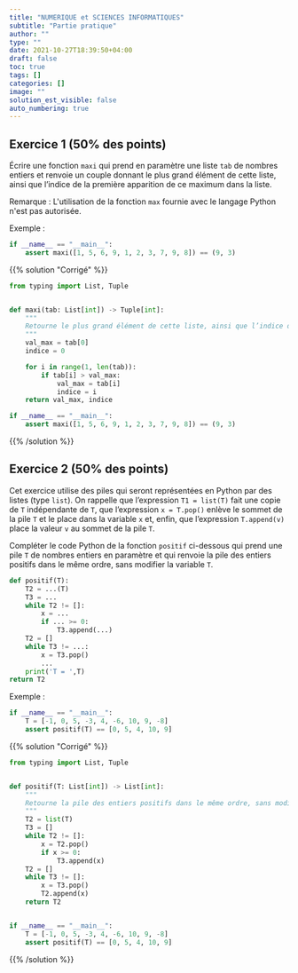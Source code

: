 ```yaml
---
title: "NUMERIQUE et SCIENCES INFORMATIQUES"
subtitle: "Partie pratique"
author: ""
type: ""
date: 2021-10-27T18:39:50+04:00
draft: false
toc: true
tags: []
categories: []
image: ""
solution_est_visible: false
auto_numbering: true
---
```


## Exercice 1 (50% des points)

Écrire une fonction `maxi` qui prend en paramètre une liste `tab` de nombres entiers et renvoie un couple donnant le plus grand élément de cette liste, ainsi que l’indice de la première apparition de ce maximum dans la liste.

Remarque
: L'utilisation de la fonction `max` fournie avec le langage Python n'est pas autorisée.

Exemple :

```python
if __name__ == "__main__":
    assert maxi([1, 5, 6, 9, 1, 2, 3, 7, 9, 8]) == (9, 3)
```

{{% solution "Corrigé" %}}

```python
from typing import List, Tuple


def maxi(tab: List[int]) -> Tuple[int]:
    """
    Retourne le plus grand élément de cette liste, ainsi que l’indice de la première apparition de ce maximum dans la liste.
    """
    val_max = tab[0]
    indice = 0

    for i in range(1, len(tab)):
        if tab[i] > val_max:
            val_max = tab[i]
            indice = i
    return val_max, indice

if __name__ == "__main__":
    assert maxi([1, 5, 6, 9, 1, 2, 3, 7, 9, 8]) == (9, 3)
```

{{% /solution %}}

## Exercice 2 (50% des points)

Cet exercice utilise des piles qui seront représentées en Python par des listes (type `list`). On rappelle que l’expression `T1 = list(T)` fait une copie de `T` indépendante de `T`, que l’expression `x = T.pop()` enlève le sommet de la pile `T` et le place dans la variable `x` et, enfin, que l’expression `T.append(v)` place la valeur `v` au sommet de la pile `T`.

Compléter le code Python de la fonction `positif` ci-dessous qui prend une pile `T` de nombres entiers en paramètre et qui renvoie la pile des entiers positifs dans le même ordre, sans modifier la variable `T`.

```python
def positif(T):
    T2 = ...(T)
    T3 = ...
    while T2 != []:
        x = ...
        if ... >= 0:
            T3.append(...)
    T2 = []
    while T3 != ...:
        x = T3.pop()
        ...
    print('T = ',T)
return T2
```

Exemple :

```python
if __name__ == "__main__":
    T = [-1, 0, 5, -3, 4, -6, 10, 9, -8]
    assert positif(T) == [0, 5, 4, 10, 9]
```

{{% solution "Corrigé" %}}

```python
from typing import List, Tuple


def positif(T: List[int]) -> List[int]:
    """
    Retourne la pile des entiers positifs dans le même ordre, sans modifier la pile T.
    """
    T2 = list(T)
    T3 = []
    while T2 != []:
        x = T2.pop()
        if x >= 0:
            T3.append(x)
    T2 = []
    while T3 != []:
        x = T3.pop()
        T2.append(x)
    return T2


if __name__ == "__main__":
    T = [-1, 0, 5, -3, 4, -6, 10, 9, -8]
    assert positif(T) == [0, 5, 4, 10, 9]
```

{{% /solution %}}
